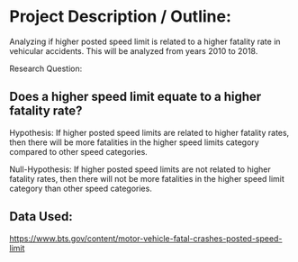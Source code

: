 # Project Description / Outline:

Analyzing if higher posted speed limit is related to a higher fatality rate in vehicular accidents. This will be analyzed from years 2010 to 2018.


Research Question:

## Does a higher speed limit equate to a higher fatality rate?

Hypothesis: If higher posted speed limits are related to higher fatality rates, then there will be more fatalities in the higher speed limits category compared to other speed categories.

Null-Hypothesis: If higher posted speed limits are not related to higher fatality rates, then there will not be more fatalities in the higher speed limit category than other speed categories.


## Data Used:

https://www.bts.gov/content/motor-vehicle-fatal-crashes-posted-speed-limit
